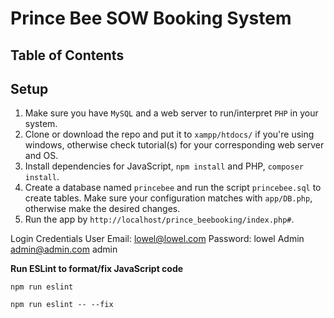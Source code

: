 # Prince Bee SOW Booking System
## Table of Contents

## Setup
1. Make sure you have `MySQL` and a web server to run/interpret `PHP` in your system.
2. Clone or download the repo and put it to `xampp/htdocs/` if you're using windows, otherwise check tutorial(s) for your corresponding web server and OS. 
3. Install dependencies for JavaScript, `npm install` and PHP, `composer install`.
4. Create a database named `princebee` and run the script `princebee.sql` to create tables. Make sure your configuration matches with `app/DB.php`, otherwise make the desired changes.
5. Run the app by `http://localhost/prince_beebooking/index.php#`.


Login Credentials
User
Email: lowel@lowel.com
Password: lowel
Admin
admin@admin.com
admin


**Run ESLint to format/fix JavaScript code**
```
npm run eslint
```
```
npm run eslint -- --fix
```
